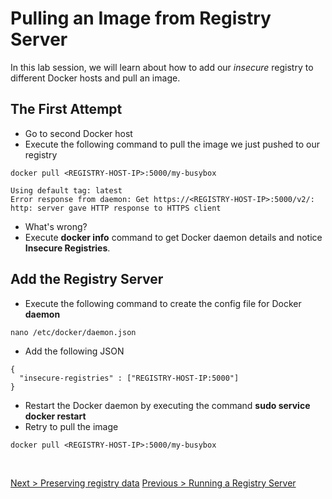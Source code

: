 # Pulling an Image from Registry Server

In this lab session, we will learn about how to add our _insecure_ registry to different Docker hosts and pull an image.

## The First Attempt

- Go to second Docker host
- Execute the following command to pull the image we just pushed to our registry
```
docker pull <REGISTRY-HOST-IP>:5000/my-busybox

Using default tag: latest
Error response from daemon: Get https://<REGISTRY-HOST-IP>:5000/v2/: http: server gave HTTP response to HTTPS client
```
- What's wrong? 
- Execute **docker info** command to get Docker daemon details and notice **Insecure Registries**.
  
## Add the Registry Server

- Execute the following command to create the config file for Docker **daemon**
```
nano /etc/docker/daemon.json
```
- Add the following JSON
```
{
  "insecure-registries" : ["REGISTRY-HOST-IP:5000"]
}
```
- Restart the Docker daemon by executing the command **sudo service docker restart**
- Retry to pull the image
```
docker pull <REGISTRY-HOST-IP>:5000/my-busybox
```
<br>

[Next > Preserving registry data](https://github.com/QuickDevNotes/Docker-Labs/blob/master/registry/03-preserving-registry-data.md)
[Previous > Running a Registry Server](https://github.com/QuickDevNotes/Docker-Labs/blob/master/registry/01-running-first-registry-server.md)
